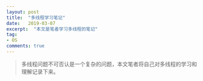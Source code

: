 ```yaml
---
layout: post
title:  "多线程学习笔记"
date:   2019-03-07
excerpt:  "本文是笔者学习多线程的笔记"
tag:
- OS
comments: true
---
```


> 多线程问题不可否认是一个复杂的问题，本文笔者将自己对多线程的学习和理解记录下来。




